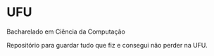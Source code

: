 # UFU

Bacharelado em Ciência da Computação

Repositório para guardar tudo que fiz e consegui não perder na UFU.
